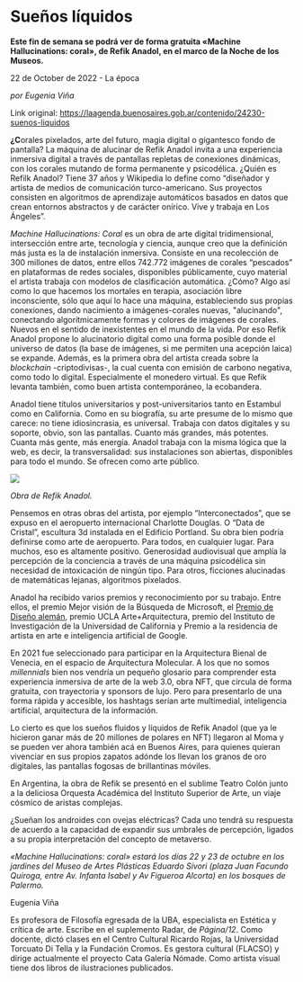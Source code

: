 # Sueños líquidos

**Este fin de semana se podrá ver de forma gratuita «Machine Hallucinations: coral», de Refik Anadol, en el marco de la Noche de los Museos.**

22 de October de 2022 - La época

_por Eugenia Viña_

Link original: https://laagenda.buenosaires.gob.ar/contenido/24230-suenos-liquidos



**¿C**orales pixelados, arte del futuro, magia digital o gigantesco fondo de pantalla? La máquina de alucinar de Refik Anadol invita a una experiencia inmersiva digital a través de pantallas repletas de conexiones dinámicas, con los corales mutando de forma permanente y psicodélica. ¿Quién es Refilk Anadol? Tiene 37 años y Wikipedia lo define como “diseñador y artista de medios de comunicación turco-americano. Sus proyectos consisten en algoritmos de aprendizaje automáticos basados en datos que crean entornos abstractos y de carácter onírico. Vive y trabaja en Los Ángeles”.




*Machine Hallucinations: Coral* es un obra de arte digital tridimensional, intersección entre arte, tecnología y ciencia, aunque creo que la definición más justa es la de instalación inmersiva. Consiste en una recolección de 300 millones de datos, entre ellos 742.772 imágenes de corales “pescados” en plataformas de redes sociales, disponibles públicamente, cuyo material el artista trabaja con modelos de clasificación automática. ¿Cómo? Algo así como lo que hacemos los mortales en terapia, asociación libre inconsciente, sólo que aquí lo hace una máquina, estableciendo sus propias conexiones, dando nacimiento a imágenes-corales nuevas, "alucinando", conectando algorítmicamente formas y colores de imágenes de corales. Nuevos en el sentido de inexistentes en el mundo de la vida. Por eso Refik Anadol propone lo alucinatorio digital como una forma posible donde el universo de datos (la base de imágenes, si me permiten una acepción laica) se expande. Además, es la primera obra del artista creada sobre la *blockchain* -criptodivisas-, la cual cuenta con emisión de carbono negativa, como todo lo digital. Especialmente el monedero virtual. Es que Refik levanta también, como buen artista contemporáneo, la ecobandera.




Anadol tiene títulos universitarios y post-universitarios tanto en Estambul como en California. Como en su biografía, su arte presume de lo mismo que carece: no tiene idiosincrasia, es universal. Trabaja con datos digitales y su soporte, obvio, son las pantallas. Cuanto más grandes, más potentes. Cuanta más gente, más energía. Anadol trabaja con la misma lógica que la web, es decir, la transversalidad: sus instalaciones son abiertas, disponibles para todo el mundo. Se ofrecen como arte público.




![](https://cdn.feater.me/files/images/590994/78684847-a31f-4b43-9584-2875dd2f7193.jpg)




*Obra de Refik Anadol.*




Pensemos en otras obras del artista, por ejemplo “Interconectados”, que se expuso en el aeropuerto internacional Charlotte Douglas. O “Data de Cristal”, escultura 3d instalada en el Edificio Portland. Su obra bien podría definirse como arte de aeropuerto. Para todos, en cualquier lugar. Para muchos, eso es altamente positivo. Generosidad audiovisual que amplía la percepción de la conciencia a través de una máquina psicodélica sin necesidad de intoxicación de ningún tipo. Para otros, ficciones alucinadas de matemáticas lejanas, algoritmos pixelados.




Anadol ha recibido varios premios y reconocimiento por su trabajo. Entre ellos, el premio Mejor visión de la Búsqueda de Microsoft, el [Premio de Diseño alemán](https://es.wikipedia.org/wiki/German_Design_Award), premio UCLA Arte+Arquitectura, premio del Instituto de Investigación de la Universidad de California y Premio a la residencia de artista en arte e inteligencia artificial de Google.




​En 2021 fue seleccionado para participar en la Arquitectura Bienal de Venecia, en el espacio de Arquitectura Molecular. A los que no somos *millennials* bien nos vendría un pequeño glosario para comprender esta experiencia inmersiva de arte de la web 3.0, obra NFT, que circula de forma gratuita, con trayectoria y sponsors de lujo. Pero para presentarlo de una forma rápida y accesible, los hashtags serían arte multimedial, inteligencia artificial, arquitectura de la información.




Lo cierto es que los sueños fluidos y líquidos de Refik Anadol (que ya le hicieron ganar más de 20 millones de polares en NFT) llegaron al Moma y se pueden ver ahora también acá en Buenos Aires, para quienes quieran vivenciar en sus propios zapatos adónde los llevan los granos de oro digitales, las pantallas fogosas de brillantinas móviles.




En Argentina, la obra de Refik se presentó en el sublime Teatro Colón junto a la deliciosa Orquesta Académica del Instituto Superior de Arte, un viaje cósmico de aristas complejas.




¿Sueñan los androides con ovejas eléctricas? Cada uno tendrá su respuesta de acuerdo a la capacidad de expandir sus umbrales de percepción, ligados a su propia interpretación del concepto de metaverso.




*«Machine Hallucinations: coral» estará los días 22 y 23 de octubre en los jardines del Museo de Artes Plásticas Eduardo Sívori (plaza Juan Facundo Quiroga, entre Av. Infanta Isabel y Av Figueroa Alcorta) en los bosques de Palermo.*




Eugenia Viña




Es profesora de Filosofía egresada de la UBA, especialista en Estética y crítica de arte. Escribe en el suplemento Radar, de *Página/12*. Como docente, dictó clases en el Centro Cultural Ricardo Rojas, la Universidad Torcuato Di Tella y la Fundación Cromos. Es gestora cultural (FLACSO) y dirige actualmente el proyecto Cata Galería Nómade. Como artista visual tiene dos libros de ilustraciones publicados.



